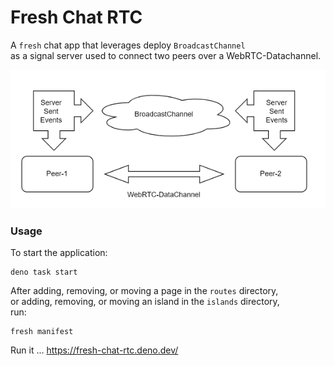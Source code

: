 # Fresh Chat RTC

A `fresh` chat app that leverages deploy `BroadcastChannel`    
as a signal server used to connect two peers over a WebRTC-Datachannel.

[![comms](./comms.png)](https://rtc-dice-app-server.deno.dev/)    
 

### Usage

To start the application:

```
deno task start
```

After adding, removing, or moving a page in the `routes` directory,     
or adding, removing, or moving an island in the `islands` directory,     
run:

```
fresh manifest
```
Run it ... https://fresh-chat-rtc.deno.dev/